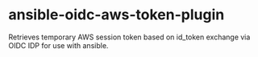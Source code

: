 # ansible-oidc-aws-token-plugin
Retrieves temporary AWS session token based on id_token exchange via OIDC IDP for use with ansible.
